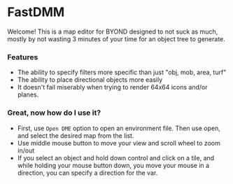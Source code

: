 # FastDMM

Welcome! This is a map editor for BYOND designed to not suck as much, mostly by not wasting 3 minutes of your time for an object tree to generate.

### Features

- The ability to specify filters more specific than just "obj, mob, area, turf"
- The ability to place directional objects more easily
- It doesn't fail miserably when trying to render 64x64 icons and/or planes.

### Great, now how do I use it?

- First, use `Open DME` option to open an environment file. Then use open, and select the desired map from the list.
- Use middle mouse button to move your view and scroll wheel to zoom in/out
- If you select an object and hold down control and click on a tile, and while holding your mouse button down, you move your mouse in a direction, you can specify a direction for the var.

